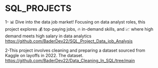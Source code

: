 # SQL_PROJECTS

1- 📊 Dive into the data job market! Focusing on data analyst roles, this project explores 💰 top-paying jobs,
🔥 in-demand skills, and 📈 where high demand meets high salary in data analytics
https://github.com/BaderDev22/SQL_Project_Data_job_Analysis

2-This project involves cleaning and preparing a dataset sourced from Kaggle on layoffs in 2022. The dataset.
https://github.com/BaderDev22/Data_Cleaning_In_SQL/tree/main 

